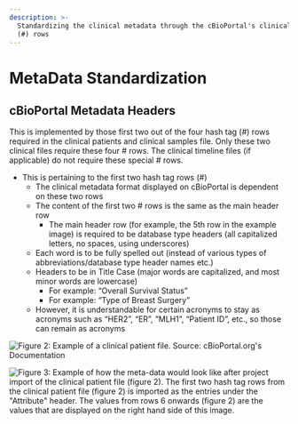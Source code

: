 ```yaml
---
description: >-
  Standardizing the clinical metadata through the cBioPortal's clinical hashtag
  (#) rows
---
```


# MetaData Standardization

## cBioPortal Metadata Headers

This is implemented by those first two out of the four hash tag (#) rows required in the clinical patients and clinical samples file. Only these two clinical files require these four # rows. The clinical timeline files (if applicable) do not require these special # rows.

* This is pertaining to the first two hash tag rows (#)
  * The clinical metadata format displayed on cBioPortal is dependent on these two rows
  * The content of the first two # rows is the same as the main header row
    * The main header row (for example, the 5th row in the example image) is required to be database type headers (all capitalized letters, no spaces, using underscores)
  * Each word is to be fully spelled out (instead of various types of abbreviations/database type header names etc.)
  * Headers to be in Title Case (major words are capitalized, and most minor words are lowercase)
    * For example: “Overall Survival Status”
    * For example: “Type of Breast Surgery”
  * However, it is understandable for certain acronyms to stay as acronyms such as “HER2”, “ER”, “MLH1”, “Patient ID”, etc., so those can remain as acronyms

![Figure 2: Example of a clinical patient file. Source: cBioPortal.org's Documentation](../../.gitbook/assets/cbioportal\_metadata\_headers.png)

![Figure 3: Example of how the meta-data would look like after project import of the clinical patient file (figure 2). The first two hash tag rows from the clinical patient file (figure 2) is imported as the entries under the "Attribute" header. The values from rows 6 onwards (figure 2) are the values that are displayed on the right hand side of this image.](../../.gitbook/assets/Results\_of\_metadata\_on\_user\_interface.png)



